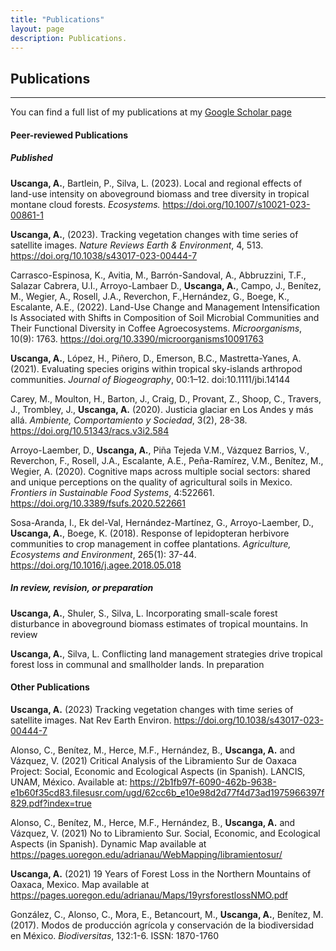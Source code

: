 ```yaml
---
title: "Publications"
layout: page
description: Publications.
---
```


## Publications
---

You can find a full list of my publications at my [Google Scholar page](https://scholar.google.com/citations?user=NhGp0XQAAAAJ&hl=es&oi=ao)

#### Peer-reviewed Publications

##### Published

**Uscanga, A.**, Bartlein, P., Silva, L. (2023). Local and regional effects of land-use intensity on aboveground biomass and tree diversity in tropical montane cloud forests. *Ecosystems.* https://doi.org/10.1007/s10021-023-00861-1

**Uscanga, A.**, (2023). Tracking vegetation changes with time series of satellite images. *Nature
Reviews Earth & Environment*, 4, 513. https://doi.org/10.1038/s43017-023-00444-7

Carrasco-Espinosa, K., Avitia, M., Barrón-Sandoval, A., Abbruzzini, T.F., Salazar Cabrera, U.I., Arroyo-Lambaer D., **Uscanga, A.**, Campo, J., Benítez, M., Wegier, A., Rosell, J.A., Reverchon, F.,Hernández, G., Boege, K., Escalante, A.E., (2022). Land-Use Change and Management Intensification Is Associated with Shifts in Composition of Soil Microbial Communities and Their Functional Diversity in Coffee Agroecosystems. *Microorganisms*, 10(9): 1763. https://doi.org/10.3390/microorganisms10091763

**Uscanga, A.**, López, H., Piñero, D., Emerson, B.C., Mastretta-Yanes, A. (2021). Evaluating species origins within tropical sky-islands arthropod communities. *Journal of Biogeography*, 00:1–12. doi:10.1111/jbi.14144

Carey, M., Moulton, H., Barton, J., Craig, D., Provant, Z., Shoop, C., Travers, J., Trombley, J., **Uscanga, A.** (2020). Justicia glaciar en Los Andes y más allá. *Ambiente, Comportamiento y Sociedad*, 3(2), 28-38. https://doi.org/10.51343/racs.v3i2.584

Arroyo-Laember, D., **Uscanga, A.**, Piña Tejeda V.M., Vázquez Barrios, V., Reverchon, F., Rosell, J.A., Escalante, A.E., Peña-Ramírez, V.M., Benítez, M., Wegier, A. (2020). Cognitive maps across multiple social sectors: shared and unique perceptions on the quality of agricultural soils in Mexico. *Frontiers in Sustainable Food Systems*, 4:522661. https://doi.org/10.3389/fsufs.2020.522661

Sosa-Aranda, I., Ek del-Val, Hernández-Martínez, G., Arroyo-Laember, D., **Uscanga, A.**, Boege, K. (2018). Response of lepidopteran herbivore communities to crop management in coffee plantations. *Agriculture, Ecosystems and Environment*, 265(1): 37-44. https://doi.org/10.1016/j.agee.2018.05.018

##### In review, revision, or preparation

**Uscanga, A.**, Shuler, S., Silva, L. Incorporating small-scale forest disturbance in aboveground biomass estimates of tropical mountains. In review

**Uscanga, A.**, Silva, L. Conflicting land management strategies drive tropical forest loss in communal and smallholder lands. In preparation

#### Other Publications

**Uscanga, A.** (2023) Tracking vegetation changes with time series of satellite images. Nat Rev Earth Environ. https://doi.org/10.1038/s43017-023-00444-7

Alonso, C., Benítez, M., Herce, M.F., Hernández, B., **Uscanga, A.** and Vázquez, V. (2021) Critical Analysis of the Libramiento Sur de Oaxaca Project: Social, Economic and Ecological Aspects (in Spanish). LANCIS, UNAM, México. Available at: https://2b1fb97f-6090-462b-9638-e1b60f35cd83.filesusr.com/ugd/62cc6b_e10e98d2d77f4d73ad1975966397f829.pdf?index=true

Alonso, C., Benítez, M., Herce, M.F., Hernández, B., **Uscanga, A.** and Vázquez, V. (2021) No to Libramiento Sur. Social, Economic, and Ecological Aspects (in Spanish). Dynamic Map available at https://pages.uoregon.edu/adrianau/WebMapping/libramientosur/

**Uscanga, A.** (2021) 19 Years of Forest Loss in the Northern Mountains of Oaxaca, Mexico. Map available at https://pages.uoregon.edu/adrianau/Maps/19yrsforestlossNMO.pdf 

González, C., Alonso, C., Mora, E., Betancourt, M., **Uscanga, A.**, Benítez, M. (2017). Modos de producción agrícola y conservación de la biodiversidad en México. *Biodiversitas*, 132:1-6. ISSN: 1870-1760
